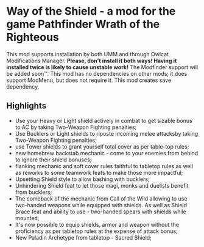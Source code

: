 # Way of the Shield - a mod for the game Pathfinder Wrath of the Righteous

This mod supports installation by both UMM and through Owlcat Modifications Manager. <b>Please, don't install it both ways! Having it installed twice is likely to cause unstable work!</b> The Modfinder support will be added soon™.
This mod has no dependencies on other mods; it does support ModMenu, but does not require it. 
This mod creates save dependency.

## Highlights

-   Use your Heavy or Light shield actively in combat to get sizable bonus to AC by taking Two-Weapon Fighting penalties;
-   Use Bucklers or Light shields to riposte incoming melee attacksby taking Two-Weapon Fighting penalties;
-   use Tower shields to grant yourself total cover as per table-top rules;
-   new homebrew backstab mechanic - come to your enemies from behind to ignore their shield bonuses;
-   flanking mechanic and soft cover rules faithful to tabletop rules as well as reworks to some teamwork feats to make those more impactful;
-   Upsetting Shield style to allow bashing with bucklers;
-   Unhindering Shield feat to let those magi, monks and duelists benefit from bucklers;
-   The comeback of the mechanic from Call of the Wild allowing to use two-handed weapons while equipped with shields. As well as Shield Brace feat and ability to use -   two-handed spears with shields while mounted;
-   It's now possible to equip shields, armor and weapon without the proficiency as per tabletop rules at the expense of attack bonus;
-   New Paladin Archetype from tabletop - Sacred Shield;
